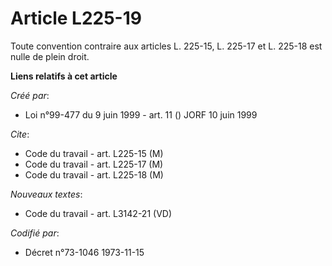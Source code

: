 # Article L225-19

Toute convention contraire aux articles L. 225-15, L. 225-17 et L. 225-18 est nulle de plein droit.

**Liens relatifs à cet article**

_Créé par_:

  - Loi n°99-477 du 9 juin 1999 - art. 11 () JORF 10 juin 1999

_Cite_:

  - Code du travail - art. L225-15 (M)
  - Code du travail - art. L225-17 (M)
  - Code du travail - art. L225-18 (M)

_Nouveaux textes_:

  - Code du travail - art. L3142-21 (VD)

_Codifié par_:

  - Décret n°73-1046 1973-11-15
